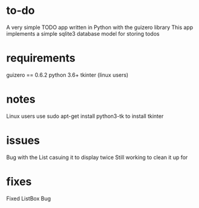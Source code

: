 # to-do
A very simple TODO app written in Python with the guizero library
This app implements a simple sqlite3 database model for storing todos

# requirements
guizero == 0.6.2
python 3.6+
tkinter (linux users)

# notes
Linux users use sudo apt-get install python3-tk to install tkinter

# issues
Bug with the List casuing it to display twice
Still working to clean it up for

# fixes
Fixed ListBox Bug


